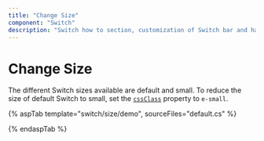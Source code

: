 ```yaml
---
title: "Change Size"
component: "Switch"
description: "Switch how to section, customization of Switch bar and handle, change size, name and value in form submit."
---
```


# Change Size

The different Switch sizes available are default and small. To reduce the size of default Switch to small,
set the [`cssClass`](https://help.syncfusion.com/cr/aspnetcore-js2/Syncfusion.EJ2.Buttons.Switch.html#Syncfusion_EJ2_Buttons_Switch_CssClass) property to `e-small`.

{% aspTab template="switch/size/demo", sourceFiles="default.cs" %}

{% endaspTab %}